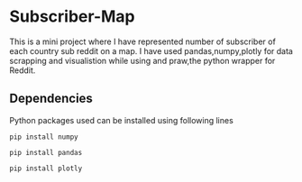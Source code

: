 # Subscriber-Map

This is a mini project where I have represented number of subscriber of each country sub reddit on a map.
I have used pandas,numpy,plotly for data scrapping and visualistion while using and praw,the python wrapper for Reddit.
## Dependencies
Python packages used can be installed using following lines

```pip install numpy```

```pip install pandas```

```pip install plotly```

